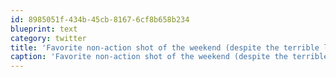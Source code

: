 ```yaml
---
id: 8985051f-434b-45cb-8167-6cf8b658b234
blueprint: text
category: twitter
title: 'Favorite non-action shot of the weekend (despite the terrible lens-flare) http://twitpic.com/2aw5fw'
caption: 'Favorite non-action shot of the weekend (despite the terrible lens-flare) http://twitpic.com/2aw5fw'
---
```

